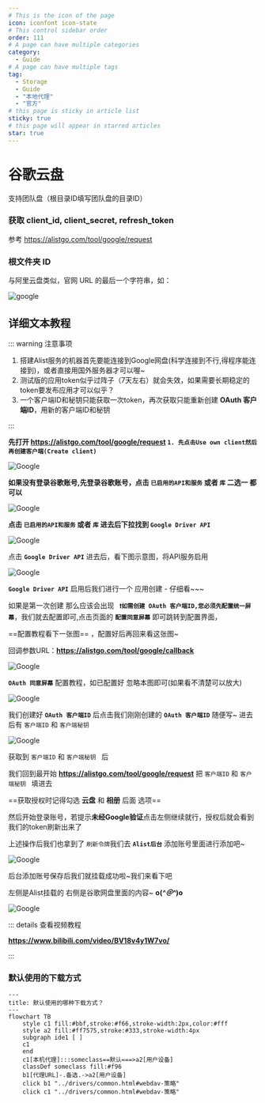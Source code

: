 ```yaml
---
# This is the icon of the page
icon: iconfont icon-state
# This control sidebar order
order: 111
# A page can have multiple categories
category:
  - Guide
# A page can have multiple tags
tag:
  - Storage
  - Guide
  - "本地代理"
  - "官方"
# this page is sticky in article list
sticky: true
# this page will appear in starred articles
star: true
---
```


# 谷歌云盘

支持团队盘（根目录ID填写团队盘的目录ID）



### **获取 client_id, client_secret, refresh_token**

参考 https://alistgo.com/tool/google/request



### **根文件夹 ID**

与阿里云盘类似，官网 URL 的最后一个字符串，如：

![google](/img/drivers/googledrive.png)

## **详细文本教程**

::: warning 注意事项

1. 搭建Alist服务的机器首先要能连接到Google网盘(科学连接到不行,得程序能连接到)，或者直接用国外服务器才可以喔~
2. 测试版的应用token似乎过阵子（7天左右）就会失效，如果需要长期稳定的token要发布应用才可以似乎？
3. 一个客户端ID和秘钥只能获取一次token，再次获取只能重新创建 **OAuth 客户端ID**，用新的客户端ID和秘钥

:::



**先打开 https://alistgo.com/tool/google/request   `1. 先点击Use own client然后再创建客户端(Create client)`**

![Google](/img/drivers/google/Google-0.png)

**如果没有登录谷歌账号,先登录谷歌账号，点击 `已启用的API和服务` 或者 `库` 二选一 都可以**

![Google](/img/drivers/google/Google-1.png)

**点击 `已启用的API和服务` 或者 `库` 进去后下拉找到 `Google Driver API`**

![Google](/img/drivers/google/Google-2.png)

点击 **`Google Driver API`** 进去后，看下图示意图，将API服务启用

![Google](/img/drivers/google/Google-3.png)

 **`Google Driver API`** 启用后我们进行一个 应用创建 - 仔细看~~~



如果是第一次创建 那么应该会出现 **` ❗如需创建 OAuth 客户端ID,您必须先配置统一屏幕`**，我们就去配置即可,点击页面的  **`配置同意屏幕`** 即可跳转到配置界面，

 ==配置教程看下一张图== ，配置好后再回来看这张图~

回调参数URL：**https://alistgo.com/tool/google/callback**

![Google](/img/drivers/google/Google-4-1.png)

**`OAuth 同意屏幕`** 配置教程，如已配置好 忽略本图即可(如果看不清楚可以放大)

![Google](/img/drivers/google/Google-6.png)

我们创建好 **`OAuth 客户端ID`** 后点击我们刚刚创建的 **`OAuth 客户端ID`** 随便写~ 进去后有  `客户端ID`  和  `客户端秘钥 `

![Google](/img/drivers/google/Google-7.png)

获取到 `客户端ID`  和  `客户端秘钥 ` 后

我们回到最开始 **https://alistgo.com/tool/google/request** 把 `客户端ID`  和  `客户端秘钥 ` 填进去

 ==获取授权时记得勾选 **云盘** 和 **相册** 后面 选项==

然后开始登录账号，若提示**未经Google验证**点击左侧继续就行，授权后就会看到我们的token刷新出来了

上述操作后我们也拿到了 `刷新令牌`我们去 **`Alist后台`** 添加账号里面进行添加吧~

![Google](/img/drivers/google/Google-8.png)

后台添加账号保存后我们就挂载成功啦~我们来看下吧

左侧是Alist挂载的 右侧是谷歌网盘里面的内容~ **o(*^＠^*)o**

![Google](/img/drivers/google/Google-13-1.png)



::: details 查看视频教程

**https://www.bilibili.com/video/BV18v4y1W7vo/**

:::



### **默认使用的下载方式**


```mermaid
---
title: 默认使用的哪种下载方式？
---
flowchart TB
    style c1 fill:#bbf,stroke:#f66,stroke-width:2px,color:#fff
    style a2 fill:#ff7575,stroke:#333,stroke-width:4px
    subgraph ide1 [ ]
    c1
    end
    c1[本机代理]:::someclass==默认===>a2[用户设备]
    classDef someclass fill:#f96
    b1[代理URL]-.备选.->a2[用户设备]
    click b1 "../drivers/common.html#webdav-策略"
    click c1 "../drivers/common.html#webdav-策略"
```
